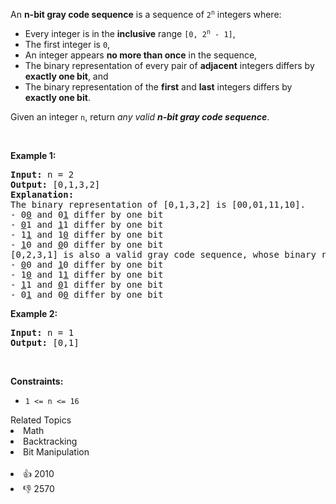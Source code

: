 <p>An <strong>n-bit gray code sequence</strong> is a sequence of <code>2<sup>n</sup></code> integers where:</p>

<ul> 
 <li>Every integer is in the <strong>inclusive</strong> range <code>[0, 2<sup>n</sup> - 1]</code>,</li> 
 <li>The first integer is <code>0</code>,</li> 
 <li>An integer appears <strong>no more than once</strong> in the sequence,</li> 
 <li>The binary representation of every pair of <strong>adjacent</strong> integers differs by <strong>exactly one bit</strong>, and</li> 
 <li>The binary representation of the <strong>first</strong> and <strong>last</strong> integers differs by <strong>exactly one bit</strong>.</li> 
</ul>

<p>Given an integer <code>n</code>, return <em>any valid <strong>n-bit gray code sequence</strong></em>.</p>

<p>&nbsp;</p> 
<p><strong class="example">Example 1:</strong></p>

<pre>
<strong>Input:</strong> n = 2
<strong>Output:</strong> [0,1,3,2]
<strong>Explanation:</strong>
The binary representation of [0,1,3,2] is [00,01,11,10].
- 0<u>0</u> and 0<u>1</u> differ by one bit
- <u>0</u>1 and <u>1</u>1 differ by one bit
- 1<u>1</u> and 1<u>0</u> differ by one bit
- <u>1</u>0 and <u>0</u>0 differ by one bit
[0,2,3,1] is also a valid gray code sequence, whose binary representation is [00,10,11,01].
- <u>0</u>0 and <u>1</u>0 differ by one bit
- 1<u>0</u> and 1<u>1</u> differ by one bit
- <u>1</u>1 and <u>0</u>1 differ by one bit
- 0<u>1</u> and 0<u>0</u> differ by one bit
</pre>

<p><strong class="example">Example 2:</strong></p>

<pre>
<strong>Input:</strong> n = 1
<strong>Output:</strong> [0,1]
</pre>

<p>&nbsp;</p> 
<p><strong>Constraints:</strong></p>

<ul> 
 <li><code>1 &lt;= n &lt;= 16</code></li> 
</ul>

<div><div>Related Topics</div><div><li>Math</li><li>Backtracking</li><li>Bit Manipulation</li></div></div><br><div><li>👍 2010</li><li>👎 2570</li></div>